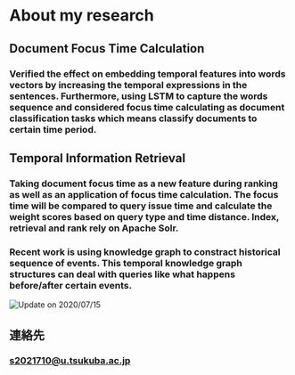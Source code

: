 # About my research

## Document Focus Time Calculation
### Verified the effect on embedding temporal features into words vectors by increasing the temporal expressions in the sentences. Furthermore, using LSTM to capture the words sequence and considered focus time calculating as document classification tasks which means classify documents to certain time period.

## Temporal Information Retrieval
### Taking document focus time as a new feature during ranking as well as an application of focus time calculation. The focus time will be compared to query issue time and calculate the weight scores based on query type and time distance. Index, retrieval and rank rely on Apache Solr. 
### Recent work is using knowledge graph to constract historical sequence of events. This temporal knowledge graph structures can deal with queries like what happens before/after certain events.
![Update on 2020/07/15](poster.png)

## 連絡先
### s2021710@u.tsukuba.ac.jp


